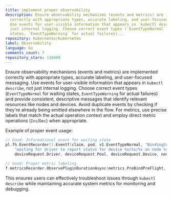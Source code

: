 ```yaml
---
title: implement proper observability
description: Ensure observability mechanisms (events and metrics) are implemented
  correctly with appropriate types, accurate labeling, and user-focused messaging.
  Use events for user-visible information that appears in `kubectl describe`, not
  just internal logging. Choose correct event types (`EventTypeNormal` for waiting
  states, `EventTypeWarning` for actual failures)...
repository: kubernetes/kubernetes
label: Observability
language: Go
comments_count: 7
repository_stars: 116489
---
```


Ensure observability mechanisms (events and metrics) are implemented correctly with appropriate types, accurate labeling, and user-focused messaging. Use events for user-visible information that appears in `kubectl describe`, not just internal logging. Choose correct event types (`EventTypeNormal` for waiting states, `EventTypeWarning` for actual failures) and provide consistent, descriptive messages that identify relevant resources like nodes and devices. Avoid duplicate events by checking if they're already being emitted elsewhere in the flow. For metrics, use precise labels that match the actual operation context and employ direct metric operations (`Inc`/`Dec`) when appropriate.

Example of proper event usage:
```go
// Good: Informational event for waiting state
pl.fh.EventRecorder().Eventf(claim, pod, v1.EventTypeNormal, "BindingConditionsPending", "Scheduling", 
    "waiting for driver to report status for device %s/%s/%s on node %s.", 
    deviceRequest.Driver, deviceRequest.Pool, deviceRequest.Device, nodeName)

// Good: Proper metric labeling
f.metricsRecorder.ObservePluginDurationAsync(metrics.PreBindPreFlight, pl.Name(), status.Code().String(), metrics.SinceInSeconds(startTime))
```

This ensures users can effectively troubleshoot issues through `kubectl describe` while maintaining accurate system metrics for monitoring and debugging.